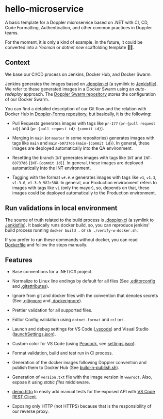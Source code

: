# hello-microservice

A basic template for a Doppler microservice based on .NET with CI, CD, Code Formatting, Authentication, and other common practices in Doppler teams.

For the moment, it is only a kind of example. In the future, it could be converted into a _Yeoman_ or _dotnet new_ scaffolding template 🤷‍♂️.

## Context

We base our CI/CD process on Jenkins, Docker Hub, and Docker Swarm.

Jenkins generates the images based on [.doppler-ci](./.doppler-ci) (a symlink to [Jenkisfile](./Jenkinsfile)). We refer to these generated images in a Docker Swarm using an _auto-redeploy_ approach. The [Doppler Swarm repository](https://github.com/MakingSense/doppler-swarm) stores the configuration of our Docker Swarm.

You can find a detailed description of our Git flow and the relation with Docker Hub in [Doppler-Forms repository](https://github.com/MakingSense/doppler-forms/blob/master/README.md#continuous-deployment-to-test-and-production-environments), but basically, it is the following:

* Pull Requests generates images with tags like `pr-177` (`pr-{pull request id}`) and (`pr-{pull request id}-{commit id}`).

* Merging in `main` (or `master` in some repositories) generates images with tags like `main` and `main-60737d6` (`main-{commit id}`). In general, these images are deployed automatically into the QA environment.

* Resetting the branch `INT` generates images with tags like `INT` and `INT-60737d6` (`INT-{commit id}`). In general, these images are deployed automatically into the INT environment.

* Tagging with the format `v#.#.#` generates images with tags like `v1`, `v1.3`, `v1.3.0`, `v1.3.0_982c388`. In general, our Production environment refers to images with tags like `v1` (only the mayor), so, depends on that, these images could be deployed automatically to the Production environment.

## Run validations in local environment

The source of truth related to the build process is [.doppler-ci](./.doppler-ci) (a symlink to [Jenkisfile](./Jenkinsfile)). It basically runs docker build, so, you can reproduce jenkins' build process running `docker build .` or `sh ./verify-w-docker.sh`.

If you prefer to run these commands without docker, you can read [Dockerfile](./Dockerfile) and follow the steps manually.

## Features

* Base conventions for a .NET/C# project.

* Normalize to Linux line endings by default for all files (See [.editorconfig](./.editorconfig) and [.gitattributes](./.gitattributes)).

* Ignore from git and docker files with the convention that denotes secrets (See [.gitignore](./.gitignore) and [.dockerignore](./.dockerignore)).

* Prettier validation for all supported files.

* Editor Config validation using `dotnet-format` and `eclint`.

* Launch and debug settings for VS Code ([.vscode](./.vscode)) and Visual Studio ([launchSettings.json](./Doppler.HelloMicroserver/../Doppler.HelloMicroservice/Properties/launchSettings.json)).

* Custom color for VS Code (using [Peacock](https://marketplace.visualstudio.com/items?itemName=johnpapa.vscode-peacock&wt.mc_id=vscodepeacock-github-jopapa), see [settings.json](./.vscode/settings.json)).

* Format validation, build and test run in CI process.

* Generation of the docker images following Doppler convention and publish them to Docker Hub (See [build-n-publish.sh](./build-n-publish.sh)).

* Generation of `version.txt` file with the image version in `wwwroot`. Also, expose it using _static files_ middleware.

* [demo.http](./demo.http) to easily add manual tests for the exposed API with [VS Code REST Client](https://marketplace.visualstudio.com/items?itemName=humao.rest-client).

* Exposing only HTTP (not HTTPS) because that is the responsibility of our reverse proxy.
